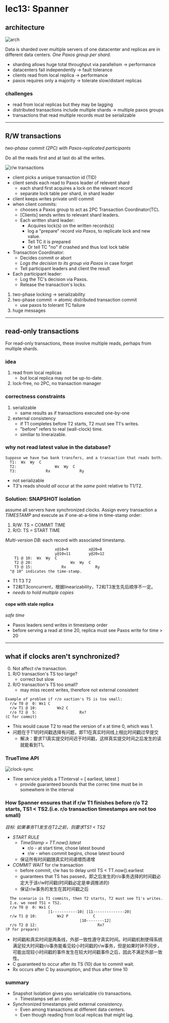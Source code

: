 # lec13: Spanner

## architecture

![arch](./figures/lec13-1.png)

Data is sharded over multiple servers of one datacenter and replicas are in different data centers. *One Paxos group per shard.*

+ sharding allows huge total throughput via parallelism -> performance
+ datacenters fail independently -> fault tolerance
+ clients read from local replica -> performance
+ paxos requires only a majority -> tolerate slow/distant replicas

### challenges

+ read from local replicas but they may be lagging
+ distributed transactions include multiple shards -> multiple paxos groups
+ transactions that read multiple records must be serializable

---

## R/W transactions

*two-phase commit (2PC) with Paxos-replicated participants*

Do all the reads first and at last do all the writes.

![r/w transactions](./figures/lec13-2.png)

+ client picks a unique transaction id (TID)
+ client sends each read to Paxos leader of relevent shard
    + each shard first acquires a lock on the relevant record
    + separate lock table per shard, in shard leader
+ client keeps writes private unitl commit
+ when client commits:
    + chooses a Paxos group to act as 2PC Transaction Coordinator(TC).
    + [Clients] sends writes to relevant shard leaders.
    + Each written shard leader:
        + Acquires lock(s) on the written records(s)
        + log a "prepare" record *via Paxos*, to replicate lock and new value.
        + Tell TC it is prepared
        + Or tell TC "no" if crashed and thus lost lock table
+ Transaction Coordinator:
    + Decides commit or abort
    + *Logs the decision to its group via Paxos* in case forget
    + Tell participant leaders and client the result
+ Each participant leader:
    + Log the TC's decision via Paxos.
    + Release the transaction's locks.

1. two-phase locking -> serializability
2. two-phase commit -> atomic distributed transaction commit
    + use paxos to tolerant TC failure
3. huge messages

---

## read-only transactions

For read-only transactions, these involve multiple reads, perhaps from multiple shards.

### idea

1. read from local replicas
    + but local replica may not be up-to-date.
2. lock-free, no 2PC, no transaction manager

### correctness constraints

1. serializable
    + same results as if transactions executed one-by-one
2. external consistency
    + if T1 completes before T2 starts, T2 must see T1's writes.
    + "before" refers to real (wall-clock) time.
    + similiar to lineraizable.

### why not read latest value in the database?

```
Suppose we have two bank transfers, and a transaction that reads both.
  T1:  Wx  Wy  C
  T2:                 Wx  Wy  C
  T3:             Rx             Ry
```

+ not serializable
+ T3's reads should *all* occur at the *same* point relative to T1/T2.

### Solution: SNAPSHOT isolation

assume all servers have synchronized clocks. Assign every transaction a *TIMESTAMP* and execute as if one-at-a-time in time-stamp order:

1. R/W: TS = COMMIT TIME
2. R/O: TS = START TIME

*Multi-version DB*: each record with associated timestamp.

```
                      x@10=9         x@20=8
                      y@10=11        y@20=12
    T1 @ 10:  Wx  Wy  C
    T2 @ 20:                 Wx  Wy  C
    T3 @ 15:             Rx             Ry
  "@ 10" indicates the time-stamp.
```

+ T1 T3 T2
+ T2和T3concurrent，根据linearizability，T2和T3发生先后顺序不一定。
+ *needs to hold multiple copies*

#### cope with stale replica

*safe time*

+ Paxos leaders send writes in timestamp order
+ before serving a read at time 20, replica must see Paxos write for time > 20

---

## what if clocks aren't synchronized?

0. Not affect r/w transaction.
1. R/O transaction's TS too large?
    + correct but slow
2. R/O transaction's TS too small?
    + may miss recent writes, therefore not external consistent

```
Example of problem if r/o xaction's TS is too small:
  r/w T0 @  0: Wx1 C
  r/w T1 @ 10:         Wx2 C
  r/o T2 @  5:                   Rx?
(C for commit)
```

+ This would cause T2 to read the version of x at time 0, which was 1.
+ 问题在于T1的时间戳选择有问题，即T1在真实时间线上相比时间戳过早提交
    + 解决：要求T1真实提交时间迟于时间戳，这样真实提交时间之后发生的读就能看到T1。

### TrueTime API

![clock-sync](./figures/lec13-3.png)

+ Time service yields a TTinterval = [ earliest, latest ]
    + provide guaranteed bounds that the correc time must be in somewhere in the interval

### How Spanner ensures that if r/w T1 finishes before r/o T2 starts, TS1 < TS2.(i.e. r/o transaction timestamps are not too small)

*目标: 如果事务T1发生在T2之前，则要求TS1 < TS2*

+ *START RULE*
    + *TimeStamp = TT.now().latest*
        + r/o - at start time, chose latest bound
        + r/w - when commit begins, chose latest bound
    + 保证所有时间戳随真实时间递增而递增
+ *COMMIT WAIT* for r/w transaction
    + before commit, r/w has to delay until TS < TT.now().earliest
    + guarantees that TS has passed，即之后发生的r/o事务选择的时间戳必定大于该r/w时间戳(时间戳必定是单调推进的)
    + 保证r/w事务的发生在其时间戳之后

```
  The scenario is T1 commits, then T2 starts, T2 must see T1's writes.
  I.e. we need TS1 < TS2.
  r/w T0 @  0: Wx1 C
                   |1-----------10| |11--------------20|
  r/w T1 @ 10:         Wx2 P           C
                                 |10--------12|
  r/o T2 @ 12:                           Rx?
(P for prepare)
```

+ 时间戳和真实时间是两条线，外部一致性遵守真实时间。时间戳机制使得系统满足较大时间戳r/o事务能看见较小时间戳的r/w事务，但是如果时钟不同步，可能出现较小时间戳的事件发生在较大时间戳事件之后，因此不满足外部一致性。
+ C guaranteed to occur after its TS (10) due to commit wait.
+ Rx occurs after C by assumption, and thus after time 10

### summary

+ Snapshot Isolation gives you serializable r/o transactions.
    + Timestamps set an order.
+ Synchronized timestamps yield external consistency.
    + Even among transactions at different data centers.
    + Even though reading from local replicas that might lag.
